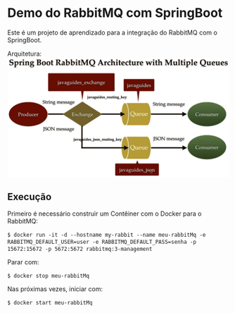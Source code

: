 # Demo do RabbitMQ com SpringBoot

Este é um projeto de aprendizado para a integração do RabbitMQ com o SpringBoot.

Arquitetura:
![Arquitetura.png](Arquitetura.png)

## Execução

Primeiro é necessário construir um Contêiner com o Docker para o RabbitMQ:
```
$ docker run -it -d --hostname my-rabbit --name meu-rabbitMq -e RABBITMQ_DEFAULT_USER=user -e RABBITMQ_DEFAULT_PASS=senha -p 15672:15672 -p 5672:5672 rabbitmq:3-management
```

Parar com:
```
$ docker stop meu-rabbitMq
```

Nas próximas vezes, iniciar com: 
```
$ docker start meu-rabbitMq
```